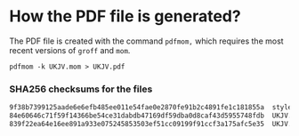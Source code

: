 # How the PDF file is generated?
The PDF file is created with the command `pdfmom,` which requires the most recent versions of `groff` and `mom`.

```shell
pdfmom -k UKJV.mom > UKJV.pdf
```

### SHA256 checksums for the files
```txt
9f38b7399125aade6e6efb485ee011e54fae0e2870fe91b2c4891fe1c181855a  stylesheet.mom
84e60646c71f59f14366be54ce31dabdb47169df59dba0d8caf43d5955748fdb  UKJV.mom
839f22ea64e16ee891a933e075245853503ef51cc09199f91ccf3a175afc5e35  UKJV.pdf
```
